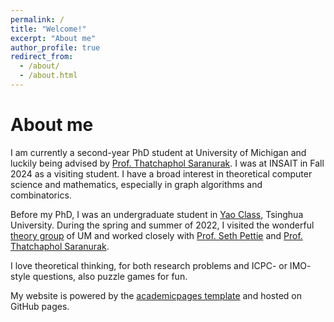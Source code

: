 ```yaml
---
permalink: /
title: "Welcome!"
excerpt: "About me"
author_profile: true
redirect_from: 
  - /about/
  - /about.html
---
```


# About me

I am currently a second-year PhD student at University of Michigan and luckily being advised by [Prof. Thatchaphol Saranurak](https://sites.google.com/site/thsaranurak/). I was at INSAIT in Fall 2024 as a visiting student. I have a broad interest in theoretical computer science and mathematics, especially in graph algorithms and combinatorics.

Before my PhD, I was an undergraduate student in [Yao Class](https://iiis.tsinghua.edu.cn/en/yaoclass/), Tsinghua University. During the spring and summer of 2022, I visited the wonderful [theory group](https://cse.engin.umich.edu/research/research-areas/theory-of-computation/) of UM and worked closely with [Prof. Seth Pettie](https://web.eecs.umich.edu/~pettie/) and [Prof. Thatchaphol Saranurak](https://sites.google.com/site/thsaranurak/).

I love theoretical thinking, for both research problems and ICPC- or IMO- style questions, also puzzle games for fun.



My website is powered by the [academicpages template](https://academicpages.github.io) and hosted on GitHub pages.


